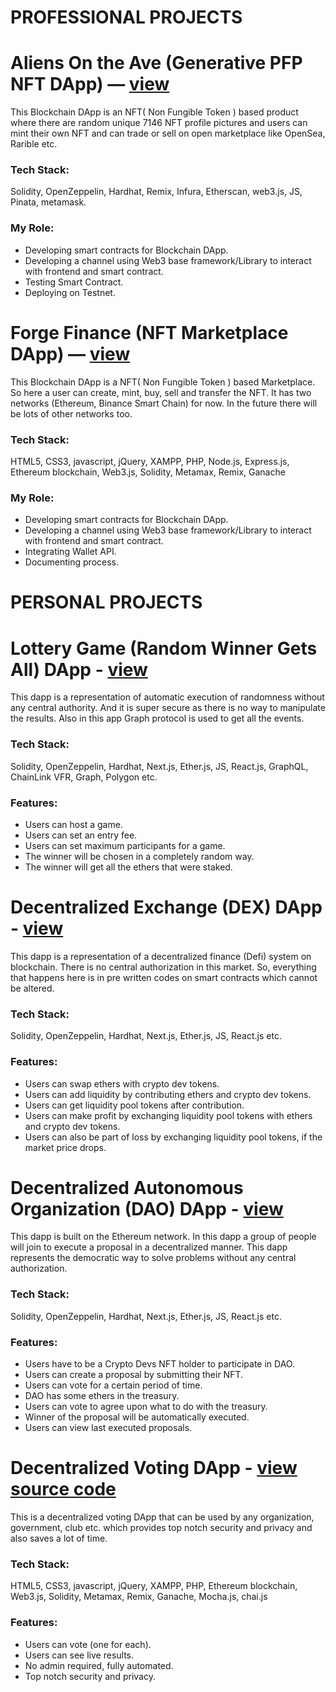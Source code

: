 # **PROFESSIONAL PROJECTS**

# Aliens On the Ave (Generative PFP NFT DApp) — [view](https://www.aliensontheave.com/)
This Blockchain DApp is an NFT( Non Fungible Token ) based product
where there are random unique 7146 NFT profile pictures and users can
mint their own NFT and can trade or sell on open marketplace like
OpenSea, Rarible etc.

### Tech Stack:
Solidity, OpenZeppelin, Hardhat, Remix, Infura, Etherscan, web3.js, JS,
Pinata, metamask.

### My Role:
* Developing smart contracts for Blockchain DApp.
* Developing a channel using Web3 base framework/Library to interact with frontend and smart contract.
* Testing Smart Contract.
* Deploying on Testnet.


# Forge Finance (NFT Marketplace DApp) — [view](http://forgefinance.io/)
This Blockchain DApp is a NFT( Non Fungible Token ) based Marketplace.
So here a user can create, mint, buy, sell and transfer the NFT. It has two
networks (Ethereum, Binance Smart Chain) for now. In the future there
will be lots of other networks too.

### Tech Stack:
HTML5, CSS3, javascript, jQuery, XAMPP, PHP, Node.js, Express.js,
Ethereum blockchain, Web3.js, Solidity, Metamax, Remix, Ganache

### My Role:
* Developing smart contracts for Blockchain DApp.
* Developing a channel using Web3 base framework/Library to interact with frontend and smart contract.
* Integrating Wallet API.
* Documenting process.



# **PERSONAL PROJECTS**

# Lottery Game (Random Winner Gets All) DApp - [view](https://lottery-game-graph-chainlink-vrf.vercel.app/)
This dapp is a representation of automatic execution of randomness without any central authority.
And it is super secure as there is no way to manipulate the results. Also in this app Graph
protocol is used to get all the events.

### Tech Stack: 
Solidity, OpenZeppelin, Hardhat, Next.js, Ether.js, JS, React.js, GraphQL, ChainLink VFR, Graph, Polygon etc.

### Features:
* Users can host a game.
* Users can set an entry fee.
* Users can set maximum participants for a game.
* The winner will be chosen in a completely random way.
* The winner will get all the ethers that were staked.


# Decentralized Exchange (DEX) DApp - [view](https://dex-meharab.vercel.app/)
This dapp is a representation of a decentralized finance (Defi) system on blockchain. There is no
central authorization in this market. So, everything that happens here is in pre written codes on
smart contracts which cannot be altered.

### Tech Stack: 
Solidity, OpenZeppelin, Hardhat, Next.js, Ether.js, JS, React.js etc.

### Features:
* Users can swap ethers with crypto dev tokens.
* Users can add liquidity by contributing ethers and crypto dev tokens.
* Users can get liquidity pool tokens after contribution.
* Users can make profit by exchanging liquidity pool tokens with ethers and crypto dev tokens.
* Users can also be part of loss by exchanging liquidity pool tokens, if the market price drops.


# Decentralized Autonomous Organization (DAO) DApp - [view](https://dao-meharab.vercel.app/)
This dapp is built on the Ethereum network. In this dapp a group of people will join to execute a
proposal in a decentralized manner. This dapp represents the democratic way to solve problems
without any central authorization.

### Tech Stack: 
Solidity, OpenZeppelin, Hardhat, Next.js, Ether.js, JS, React.js etc.

### Features:
* Users have to be a Crypto Devs NFT holder to participate in DAO.
* Users can create a proposal by submitting their NFT.
* Users can vote for a certain period of time.
* DAO has some ethers in the treasury.
* Users can vote to agree upon what to do with the treasury.
* Winner of the proposal will be automatically executed.
* Users can view last executed proposals.


# Decentralized Voting DApp - [view source code](https://github.com/Meharab/Voting-Dapp)
This is a decentralized voting DApp that can be used by any organization,
government, club etc. which provides top notch security and privacy and
also saves a lot of time.

### Tech Stack:
HTML5, CSS3, javascript, jQuery, XAMPP, PHP, Ethereum blockchain,
Web3.js, Solidity, Metamax, Remix, Ganache, Mocha.js, chai.js

### Features:
* Users can vote (one for each).
* Users can see live results.
* No admin required, fully automated.
* Top notch security and privacy.
